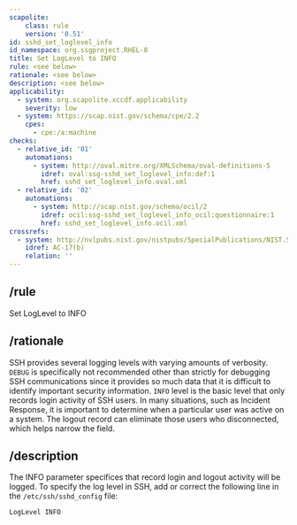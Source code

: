 ```yaml
---
scapolite:
    class: rule
    version: '0.51'
id: sshd_set_loglevel_info
id_namespace: org.ssgproject.RHEL-8
title: Set LogLevel to INFO
rule: <see below>
rationale: <see below>
description: <see below>
applicability:
  - system: org.scapolite.xccdf.applicability
    severity: low
  - system: https://scap.nist.gov/schema/cpe/2.2
    cpes:
      - cpe:/a:machine
checks:
  - relative_id: '01'
    automations:
      - system: http://oval.mitre.org/XMLSchema/oval-definitions-5
        idref: oval:ssg-sshd_set_loglevel_info:def:1
        href: sshd_set_loglevel_info.oval.xml
  - relative_id: '02'
    automations:
      - system: http://scap.nist.gov/schema/ocil/2
        idref: ocil:ssg-sshd_set_loglevel_info_ocil:questionnaire:1
        href: sshd_set_loglevel_info.ocil.xml
crossrefs:
  - system: http://nvlpubs.nist.gov/nistpubs/SpecialPublications/NIST.SP.800-53r4.pdf
    idref: AC-17(b)
    relation: ''
---
```



## /rule

Set LogLevel to INFO

## /rationale

SSH
provides several logging levels with varying amounts of verbosity.
`DEBUG` is specifically not recommended other than strictly for
debugging SSH communications since it provides so much data that it is
difficult to identify important security information. `INFO` level is
the basic level that only records login activity of SSH users. In many
situations, such as Incident Response, it is important to determine when
a particular user was active on a system. The logout record can
eliminate those users who disconnected, which helps narrow the field.

## /description

The
INFO parameter specifices that record login and logout activity will be
logged. To specify the log level in SSH, add or correct the following
line in the `/etc/ssh/sshd_config` file:

``` 
LogLevel INFO
```
